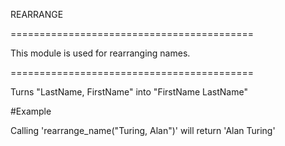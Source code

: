 REARRANGE

==========================================

This module is used for rearranging names.

==========================================

Turns "LastName, FirstName" into "FirstName LastName"

#Example

Calling 'rearrange_name("Turing, Alan")' will return 'Alan Turing'
